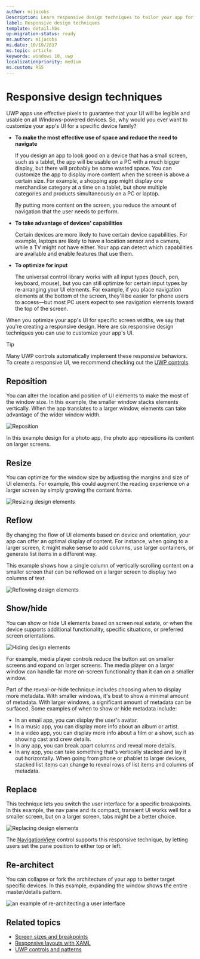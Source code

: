 ```yaml
---
author: mijacobs
Description: Learn responsive design techniques to tailor your app for specific devices
label: Responsive design techniques
template: detail.hbs
op-migration-status: ready
ms.author: mijacobs
ms.date: 10/10/2017
ms.topic: article
keywords: windows 10, uwp
localizationpriority: medium
ms.custom: RS5
---
```

# Responsive design techniques

UWP apps use effective pixels to guarantee that your UI will be legible and usable on all Windows-powered devices. So, why would you ever want to customize your app's UI for a specific device family?

- **To make the most effective use of space and reduce the need to navigate**

    If you design an app to look good on a device that has a small screen, such as a tablet, the app will be usable on a PC with a much bigger display, but there will probably be some wasted space. You can customize the app to display more content when the screen is above a certain size. For example, a shopping app might display one merchandise category at a time on a tablet, but show multiple categories and products simultaneously on a PC or laptop.

    By putting more content on the screen, you reduce the amount of navigation that the user needs to perform.

- **To take advantage of devices' capabilities**

    Certain devices are more likely to have certain device capabilities. For example, laptops are likely to have a location sensor and a camera, while a TV might not have either. Your app can detect which capabilities are available and enable features that use them.

- **To optimize for input**

    The universal control library works with all input types (touch, pen, keyboard, mouse), but you can still optimize for certain input types by re-arranging your UI elements. For example, if you place navigation elements at the bottom of the screen, they'll be easier for phone users to access—but most PC users expect to see navigation elements toward the top of the screen.

When you optimize your app's UI for specific screen widths, we say that you're creating a responsive design. Here are six responsive design techniques you can use to customize your app's UI.

>[!TIP]
> Many UWP controls automatically implement these responsive behaviors. To create a responsive UI, we recommend checking out the [UWP controls](../controls-and-patterns/index.md).

## Reposition

You can alter the location and position of UI elements to make the most of the window size. In this example, the smaller window stacks elements vertically. When the app translates to a larger window, elements can take advantage of the wider window width.

![Reposition](images/rsp-design/rspd-reposition2.gif)

In this example design for a photo app, the photo app repositions its content on larger screens.

## Resize

You can optimize for the window size by adjusting the margins and size of UI elements. For example, this could augment the reading experience on a larger screen by simply growing the content frame.

![Resizing design elements](images/rsp-design/rspd-resize2.gif)

## Reflow

By changing the flow of UI elements based on device and orientation, your app can offer an optimal display of content. For instance, when going to a larger screen, it might make sense to add columns, use larger containers, or generate list items in a different way.

This example shows how a single column of vertically scrolling content on a smaller screen that can be reflowed on a larger screen to display two columns of text.

![Reflowing design elements](images/rsp-design/rspd_reflow.gif)

## Show/hide

You can show or hide UI elements based on screen real estate, or when the device supports additional functionality, specific situations, or preferred screen orientations.

![Hiding design elements](images/rsp-design/rspd-revealhide.gif)

For example, media player controls reduce the button set on smaller screens and expand on larger screens. The media player on a larger window can handle far more on-screen functionality than it can on a smaller window.

Part of the reveal-or-hide technique includes choosing when to display more metadata. With smaller windows, it's best to show a minimal amount of metadata. With larger windows, a significant amount of metadata can be surfaced. Some examples of when to show or hide metadata include:

- In an email app, you can display the user's avatar.
- In a music app, you can display more info about an album or artist.
- In a video app, you can display more info about a film or a show, such as showing cast and crew details.
- In any app, you can break apart columns and reveal more details.
- In any app, you can take something that's vertically stacked and lay it out horizontally. When going from phone or phablet to larger devices, stacked list items can change to reveal rows of list items and columns of metadata.

## Replace

This technique lets you switch the user interface for a specific breakpoints. In this example, the nav pane and its compact, transient UI works well for a smaller screen, but on a larger screen, tabs might be a better choice.

![Replacing design elements](images/rsp-design/rspd-replace.gif)

The [NavigationView](../controls-and-patterns/navigationview.md) control supports this responsive technique, by letting users set the pane position to either top or left.

## Re-architect

You can collapse or fork the architecture of your app to better target specific devices. In this example, expanding the window shows the entire master/details pattern.

![an example of re-architecting a user interface](images/rsp-design/rspd-rearchitect.gif)

## Related topics

- [Screen sizes and breakpoints](screen-sizes-and-breakpoints-for-responsive-design.md)
- [Responsive layouts with XAML](layouts-with-xaml.md)
- [UWP controls and patterns](../controls-and-patterns/index.md)
